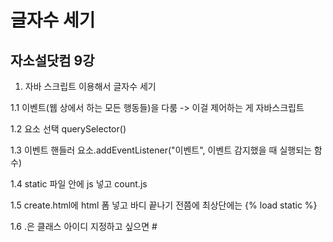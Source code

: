 # 글자수 세기
## 자소설닷컴 9강

1. 자바 스크립트 이용해서 글자수 세기

1.1 이벤트(웹 상에서 하는 모든 행동들)을 다룸 -> 이걸 제어하는 게 자바스크립트

1.2 요소 선택 querySelector()

1.3 이벤트 핸들러 요소.addEventListener("이벤트", 이벤트 감지했을 때 실행되는 함수)

1.4 static 파일 안에 js 넣고 count.js 

1.5 create.html에 html 폼 넣고 바디 끝나기 전쯤에     <script src="{% static 'js/count.js' %}"></script>  최상단에는 {% load static %}

1.6 .은 클래스 아이디 지정하고 싶으면 #
